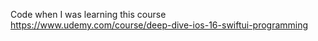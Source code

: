 Code when I was learning this course https://www.udemy.com/course/deep-dive-ios-16-swiftui-programming
